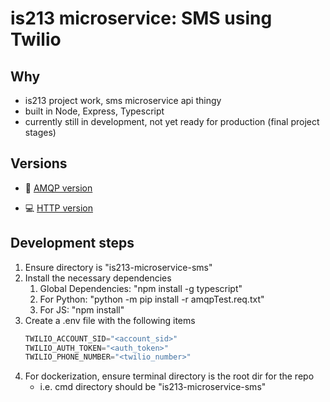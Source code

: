 # is213 microservice: SMS using Twilio

## Why
- is213 project work, sms microservice api thingy
- built in Node, Express, Typescript
- currently still in development, not yet ready for production (final project stages)


## Versions
- 🐰 [AMQP version](./src/amqp/readme.md)

- 💻 [HTTP version](./src/http/readme.md)


## Development steps
1. Ensure directory is "is213-microservice-sms"
2. Install the necessary dependencies
    1. Global Dependencies: "npm install -g typescript"
    2. For Python: "python -m pip install -r amqpTest.req.txt"
    3. For JS: "npm install"
3. Create a .env file with the following items
    ```js
    TWILIO_ACCOUNT_SID="<account_sid>"
    TWILIO_AUTH_TOKEN="<auth_token>"
    TWILIO_PHONE_NUMBER="<twilio_number>"
    ```
4. For dockerization, ensure terminal directory is the root dir for the repo
    - i.e. cmd directory should be "is213-microservice-sms"

